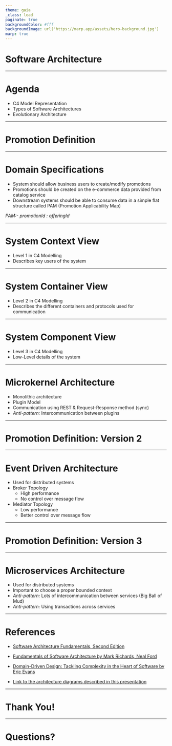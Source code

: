```yaml
---
theme: gaia
_class: lead
paginate: true
backgroundColor: #fff
backgroundImage: url('https://marp.app/assets/hero-background.jpg')
marp: true
---
```


# **Software Architecture**

---

# **Agenda**
+ C4 Model Representation
+ Types of Software Architectures
+ Evolutionary Architecture

---

<!-- _class: lead -->

# **Promotion Definition**

---

# **Domain Specifications**
+ System should allow business users to create/modify promotions
+ Promotions should be created on the e-commerce data provided from catalog service
+ Downstream systems should be able to consume data in a simple flat structure called PAM (Promotion Applicability Map)

*PAM:- promotionId : offeringId*

---

# **System Context View**
+ Level 1 in C4 Modelling
+ Describes key users of the system

---

# **System Container View**
+ Level 2 in C4 Modelling
+ Describes the different containers and protocols used for communication

---

# **System Component View**
+ Level 3 in C4 Modelling
+ Low-Level details of the system

---

# **Microkernel Architecture**
+ Monolithic architecture
+ Plugin Model
+ Communication using REST & Request-Response method (sync)
+ *Anti-pattern:* Intercommunication between plugins 

---

<!-- _class: lead -->

# **Promotion Definition: Version 2**

---

# **Event Driven Architecture**
+ Used for distributed systems
+ Broker Topology
  + High performance
  + No control over message flow
+ Mediator Topology
  + Low performance
  + Better control over message flow

--- 

<!-- _class: lead -->

# **Promotion Definition: Version 3**

---

# **Microservices Architecture**
+ Used for distributed systems
+ Important to choose a proper bounded context
+ *Anti-pattern:* Lots of intercommunication between services (Big Ball of Mud)
+ *Anti-pattern:* Using transactions across services

--- 

# **References**
+ [Software Architecture Fundamentals, Second Edition](https://learning.oreilly.com/videos/software-architecture-fundamentals/9781491998991)

+ [Fundamentals of Software Architecture
by Mark Richards, Neal Ford](https://www.thoughtworks.com/books/fundamentals-of-software-architecture)

+ [Domain-Driven Design: Tackling Complexity in the Heart of Software by Eric Evans](https://www.amazon.in/Domain-Driven-Design-Tackling-Complexity-Software/dp/0321125215)

+ [Link to the architecture diagrams described in this presentation](https://viewer.diagrams.net/?highlight=0000ff&edit=_blank&layers=1&nav=1&page-id=tcfmppqzrx8z4kP85BXP&title=pd-c4-context.drawio#R%3Cmxfile%3E%3Cdiagram%20id%3D%22Zpag0s_HKcgHc7mQ2Ff8%22%20name%3D%22System%20Requirements%22%3E7VjZctMwFP2azMBDGNlOszymiVlmGlpImbaPiqXYamTJyMrWr0eyJe%2BllCEwQJ8s3XO1nXvvseyeN4sP7wRMogVHmPZcgA49b95zXccZD9VDW465ZTQCuSEUBBmn0rAkD9gYrduWIJzWHCXnVJKkbgw4YziQNRsUgu%2FrbmtO66smMMQtwzKAtG29IUhGuXV8Bkr7e0zCyK7sAIPE0DobQxpBxPcVk%2Bf3vJngXOat%2BDDDVJNX8PIQ38ROmt746B6%2FveTo6pj088nePmdIcQSBmfzpqR%2FieDlyPoGHrxfL22CCNsPFRd9xzdnk0RKGkeLPdLmQEQ85g9QvreeCbxnCelqgeqXPBeeJMjrKeI%2BlPJpkgFvJlSmSMTVovqZeqBGjJw5o%2FFK%2BFQH%2BzqlMwCQUIZbfO71ThFHlP%2BYxluKoBgpMoSS7%2Bu6gScSw8CvJVg3D9zO4N7vcQbo1K10JHnNJOFPmOV4TRkxnQQLBUyx2RJ27GbAyHJrbfUQkXiYwI2ivarqL%2Bh0WEh9%2Bgvw2V2YWzzPHMTLh2frfl0XnWOmIqgVnK%2FGX8zv%2BE6mtOBTHWzM%2B69zpzpsz250fquD8aHqnLonRD5YE6I7y76mIUasieu6Qqu2eq%2FmhfklEUKRm%2F8OvW62851u51qG2XdUKzTMbmSaQ1bLAOgacctHzpvp04eqVOrjaNLCP19kU6nXDZH8NY0KPuWuE6Q5LEsAKnmbJoFHHTQ5VIF9UI4yLGNIKtjc1oMEByFMAUJVbWPTVngPCwvZIVbSyDykJWY4FKjmwqGBEZS8zswK7lwyRArJ0reayszKco3suUH3FYuAKBpswK4l%2Bgy13MM6JcgcT0ziznCGSJhQavgijxK60phzKxvLNsPn9GY9jrJPZBTMoIeWhVkOo459HVKVWHlQb6EaVq%2Fd0opuMS%2Fy0IJZnvNzKfK%2BZHUGxudSsyKxE3wBdwYb6eYX308jppKGm3llLTcddYgpOJaZWzv%2Bti8Lkb1DFyaOq%2BAxtK%2BWtVDgXPCJyaiIYJxnoeQMdkkL1mkh9koYS1rGWGNbgph66T0uidXlEFWtwUxhrYJc2WoduebToEwoJKiIJKjpph3dJZcFKQy1bUlncFtP%2FWBmL6%2BOfU0bnpT5f6rOrPqcLmwgrYY2vqt940yShKmgrQnUtqc%2B86dXr9pD%2FqbqHzc%2FIjouPMzhVfR9WbBPd8enu%2FGIMRgHae2TS8Zm%2BvFte%2Byq24LP%2F6cuHz%2F7C%2F3i9bIVDZ26d8lQKvsGzPA%2Fn5gq8JpQ2TC22Nc8qT%2BjUADFBiD4W4%2FqlS9euvaQ5J4vaoB61UVuTi%2F%2BB1aB5z4%2BZ6pZ%2F3DKs8t%2FS878B%3C%2Fdiagram%3E%3Cdiagram%20id%3D%22KKYjf8j0FIZWsQQJv1xd%22%20name%3D%22System%20Context%20View%22%3E1VjbcpswEP0az7QPyXDxrY81di5t03rGbpM8KiCDGsEyQo7tfn1XIG4GZ9ypL0leIi3LIp2ze1Zyx3bC9bUgcXAHHuUdy%2FDWHXvcsSzTHPbxn7JsMstgYGQGXzBPO5WGGftDtTF3WzKPJjVHCcAli%2BtGF6KIurJmI0LAqu62AF7%2Fakx82jDMXMKb1nvmySCzDntGab%2BhzA%2FyL5uGfhKS3FkbkoB4sKqY7EnHdgSAzEbh2qFcgZfjkr13teNpsTBBI7nPC08%2Fv4TX8cbh%2Fasv949fmWTMvfik1yY3%2BYaph%2FvXUxAyAB8iwieldSRgGXlURTVwVvp8A4jRaKLxN5Vyo8kkSwloCmTI9VNcsNg8VCePKthlL5%2BO1zp4NtvoWbZWtcCdEGhTAkvh0lf2nacSET6Vr%2FgNC6IwwymEFNeD7wnKiWQv9XUQnWp%2B4VeygQNNyD%2BQo%2BO%2BEL7UX5oKCEEyiNA8pgsWMT25Y66AhIoXhtveprQkTAG%2BCpiks5ik%2BKywauvk6G9SIen6dZibsOgXbFunvK55Oy%2FmVVlBZq4DQbV68rI6OJT2OfL8gPlq7ZmvO4g5Tb5ajXwdLRMW0SRB60%2FMzgYJFbBUxjHU3W%2FkifIpJFlm2%2BMnkBJCdCCc%2BcrgIngYyh5x5Tki7rOfMuUAB5GGtRfpXyXoZ%2F2uVMyNEinguZBzq7BUIhjG0LhStC8Y522RCzVXTh5JgiJR8EmstheufdUSLxkkg0uG%2FSm5XCbpwg9QYuZWiRXlVCkxu6XC7GMVWLfBvSsokdi6MRp4bMHU0IhzAUsauYBgyHr91FmJIKJbhGhTIzO2aQ%2BZ56Ul3aZ99TI%2FBDfDLW76e8qfdSxyhg1yHBDYJwyHSMLBx9HsEL2jQcQh0NzqJb1eE8xuC5j9Y4GZL6iCptJkFPoLF8KQKiHH8y4iu0eK75%2B6gibsD3lKQ6lEjYFFMt1bb9TpjVUsbEBJ1osO1Mi3M9luy%2BQ2mTlaJhcN800cWK1Tnlj3PbKe9QhgNs%2Bst9HFTGZyUz2%2BTiIfjwY4%2BDD9Mfv49nRnYNRz3%2FrUkvttwjPoHQvb%2Fg7hmX6%2By76H91vG6T6t9W3rTn8Le9uwmtgbp9Qdc%2FAq9uqYq7rozXw%2Bfffo9wZ19LvdFvRPq%2Fpnub7tUv3BCVXfeh8Xv%2BbNb3LhlIehNt1%2F63rfNc6t91bzTjV7nM0nSnCcH9%2Fnk4c5jn7dTu73kJxz3KUWEMm8Rs0DUNTv1ilqufMW14X%2FvPTitPxlNn1W%2BX3bnvwF%3C%2Fdiagram%3E%3Cdiagram%20id%3D%22rbJYjtm9TBNYpmV8c1C5%22%20name%3D%22System%20Container%20View%22%3E7VxZd5s6EP41Pqf3wRx28KPXLE0Tt063%2B9KDQcZqATkgN3Z%2B%2FZXYDEheUgfj9MYvhkEIMcs3mtGIltL3VxehtZh%2FQA7wWrLorFrKoCXLsqjo5I9S1gnFMMSE4IbQSUjShjCBTyAlZs2W0AFRqSFGyMNwUSbaKAiAjUs0KwzRY7nZDHnlpy4sFzCEiW15LPUrdPA8oZqauKFfAujOsydLYnrFt7LGKSGaWw56LJCUYUvphwjh5Mhf9YFHmZfz5eZiPbzuBnd3%2F4rX1qALryzYTjobPeeW%2FBVCEOA%2F7vpz5%2B7m4sclBjZ4eFQ%2Fyg%2FX38S23En6%2Fm15y5Rh6cvidcbBEC0DB9BexJbSe5xDDCYLy6ZXH4nOENoc%2Bx45k8ih5UE3IMc2GSoICcGxonl8M706g57XRx4iFwYBCkgXvfT5IMRgVZHYnteVchkQ5QXIBzhck%2FvSXtRUaqna5vr4uFECPZPsvKAAeqYZVqp4bt71hrnkIOUvn9fQ73SW728mD7%2Bf7sXB4Onmy4d2W1IYXk%2B%2BT%2B6HHwitf3d73726HX4ix1%2Buhl8ZIRDu4DKnIxyiX6DCTQ6DGYlQXkNiIN30gg8dhz6GK9qy8GcowJN0UFJdktMrojNYyeXSLEpOqU1wOiMO4BCQSU9RiOfIRYHlDTfUCuM2bW4QWqQS%2FAkwXqeIaS0xKss3eSZ90B8wlwwWLUMb7HorNUVjK3QB3tVQ44srBJ6F4e%2Fy8I5hPhehJKMJ5pdQCwROl3qijU0RygjS94j7b0JSfF6dSlI7h1nAt3GIfIQhCiJC%2F3xFvSpylkRE232MtN%2FH1AU8cqfiMzQWeSRFY5GnNpcha00oP%2BFhuP5G7xe07PR72l18MliVztbFszEIIXl56mkS4gripC9DS0%2B%2FZ88hx5uu6EnWU%2B0WpR2IfbLaJPaZr0n6TciMyzXlSJHFtxLAt9aFBgsEAxwVeh5TwgY7FM0sYYdmVmbjlfayoe5qTw6SEWyUJ3%2BVP9enzmvSJy6anI2SHetpT6Jk1fa6qtavZJJ0VlomkNn7a1a0Yx3QSRRNVZXTo1k232xM0SSjomraq9Y06VjHedRch5N4Ook089DO9qwognYpustmqQVgOdv5K5%2BrWyKe84IPyawXPnbykBeuEvIAzGAA05MP0A5RBMLfkIhFFt91x1fRP4y%2BnmUQq8qNB7ENWXaO0yKJ4o7H6Q0OmHIRCTa4wMcCenJyzDdZfOA37JwI83cOs7T6oHs4zTS36KpQkssm5IclXWghrFPE%2BFck6W76H98bLaygpG9ZQ9ppO4o1pksaSPJiRf7iO8X42mNqD%2FSqynvEwMLWzCP%2BIn0Uee3kaeUREHLyAhm5ov8FPS1m7Mm7aZKpjpRt6f1q6h5TY%2Bh51hR4YxQlaMXJ9N9UGkwRxsjnrQ2Ql7Fh4N7HRtbWs5R%2FYmSSxCwBJOeF8XfiH%2B1pbi1oG3%2Fl0oVFwbUXsjAHqyubDqG3CJMD4nbR0vnh5HytBxW1CihKGk1HVXFR1zmwaApaXcCoNAuMzwPF2jGrcyhmNZvlZldMx8tptJwysuRYgDCFbqzrQqL2i%2BTOknwqgKAqpjEaEDrpxIGgZGyqbirD7j6w2Gr9fDRhMKEum5TM6kzFYCxSlViLzCoSXj4EeTPHaub7kLCxSWuUOWtOb9b4R%2FUSlbhBk0WB9ZAntUeRke1V0J5gFNIYrBirDQMXBnFgNr6bHBmXnYzhhq6VGG4YMofhksqpdDBeYEbCR8CGZyRZaHVsqHb2WZ3tSHquKWFTKaurrncq6lZHipdBgGG7j3wfhPY2DHiVtq%2BJUsOWz9am7Y2mp5b9y435207DdBo2h%2B70nayaNK6WyVBE4lg2x5r4DxtT3wKk%2FtwaUG9x49CP6z6L0uM70L1%2BN46ee%2Fm7FBz6LP6RJvHDutEiqU%2BlUGBlJzO4otrVS8czmGNMC1u7VBryyHYCVYAk0J1BooWhYJMnyiM65SB%2FlE4MbuQRuIza09AKnIiuK47opGYUUK60JdkUFoFblx5W42Jd1QSZ4%2FVNVhMz2otrIjujO%2FOc0CfgwOgtIfSyCSEf%2BChcR%2FFkb6uN1l1CLFWtg1NDXFvKaHvZQTncQRF2QzD5eMMo1V5p7wVPVh32FR3HptgbjmSOxK2nZQiE6MGLg66pFdUpPEUx8xTfbnRTDKGm5ZAdy6yvCeBo0juxxDeQqw3k6kp8V%2BrMTp755ttAs5WN%2BUkSY8r7gsymqsF3FHmfU5585zB37Szi5eR8KyAzaZ%2Fw6gfdJxYJESZ%2B3wnJgMO31FzisDhL%2BqoiKJxZulLXLD3bE1PczFQQVFXS7PalEBCfZE3jBtRs0vwDaa31WhqVIzXgKMXgArs9MMNbZVJGcrVOoVRWL%2FKal4JQTE4EL9c2r2AXpkhk6cIsetwpjcM3iT1bbrUJoBK78nZraKcUgMzmq%2F9uAVTCI4WzUe%2B0Amhkn95zks2tw8uG6p5GiOwsosYKQrZE0NDzWCzVH1OqKEbyDumNG914bua6Wl2YPafWzLXMpq4v%2BmNCoOtXNFV4yFwoStrm4XKULlSm9P%2FpdEjSOkKn%2BCtJV1c73BSmJvBiHLU2LOIsTHfpTu93yyj2COLl%2Ff2YXav8KzyDIVcTZ1yZSLz99%2FV5B7bY8Hpyd0soqWCIAQFOVe9fIRFdr%2Byp77C%2BWuJtqq9NHAoLkFvLrydZ5fVe0TTxUYRSdqAuAWpiWYAST4B6TQIcTL7cdoYfZ8rT5f17Qxxdq727pqql9k62XnDixH1vzsRpx3b4E6Rfdo2yYF096nhAFO%2FEjzghOmcx4PAM6gGLqFsC9thgsy%2FzyIwJx5lvUxyJ7Awn7zn%2FME%2FJGkVOOhaiyIjXYyNhGdU7SckSJJm9cr4%2Fo3DM9SU%2BYsJViKYre15ms9wZ2D%2BnSmfH5oam7J%2F1rv2kbq5PYgkPuTu86nmWzLTligdUpQOr5fTnmxQ53XzXKwkJN19HU4b%2FAQ%3D%3D%3C%2Fdiagram%3E%3Cdiagram%20id%3D%22PuvBCMaWYR6RUDB_UIQX%22%20name%3D%22System%20Component%20View%20-%20V1%22%3E7VtZd9o6EP41nNM%2BwPGOeWQxLfdma0jTpi85xhZGrbEcWzSQX38lL2BLMjgNJsk95QVpbMvSzDeLZuSWOlyuP0V2uDhHLvBbiuSuW%2BqopSiybBrkj1I2GcXsSinFi6Cb0XaEKXwCGTG%2FbQVdEJduxAj5GIZlooOCADi4RLOjCD2Wb5sjv%2FzW0PYAR5g6ts9Tv0EXL1KqqUs7%2BmcAvUX%2BZlnKrizt%2FOaMEC9sFz0WSKrVUocRQjhtLddD4FPu5Xx5%2BqFrT7%2FOodWT0I%2FFdIPtcdhOBxs%2F55HtEiIQ4D8eevXPmXs2wyvpfhG3h8b16O7mvt1Nh%2F5t%2B6uMX9la8SZnYIRWgQvoIFJLHTwuIAbT0Hbo1UeCGUJb4KVPejJpuna8SO6lnTn0%2FSHyUUT6AQrIEwPbh15Aug5ZCSD0QfZ%2BEGGwZgR2YLXyVgQEvAAtAY425LlslBylGWy3cHwsYCC%2FZ1GQv55L285w522H3vGWNDL2PoPVypFZzbHyEO%2BbYrWhlHmtmzyvt0pU5PVW1V7Ca%2BGEVY7X07vpjXVOaMPL86vLC%2BvihrRvJ9Y38temTbJGwycTG8wi0vJo63wyvL7817q%2BsM7IHf3r4efJjTW8%2BXptcZIjLMVl8cQ4Qr8AI4I6GkEFBIn96mcXltB16WuEeCgjZo4CPM0mJTcmbq0s7rYiELcsELd6BGm7luK3ZQ1%2Bg5PFTBlbkztzktm9orSvIrREGKKAkEdgDgOYdc6hE6EYRL8h4aIifehfTeKPe%2FRQPqyHTfFZVRkTZgj4rAn4rPSaYrTMMZrwj9ebIVqGBNxk7S9i7Ml8hcxwWlN5TssiA2Y0xegavoJEIyFtzn2w7tM4iTAIBG7WHDm%2BHcfQSQyRHWGeXGA0WEP8vdC%2Bo%2Bako2e90TqzLklnk3cCss7vxU76lNHL%2B7vnkl7pwSsQQcIpKtWEmK4OuFwoV0euhC1oFTngMHAJJzyAD1kSHicFHOiimCGjRcC3MfxdXoMIG9kbrhCkOrJVeMawal0GXukys6eKkR47UI8ZiI1pUj5wAyVQ3S77z9HLe9%2BhjW0feYk19rFN%2FieBB%2BLMKL83e2EwwaUqndBePHxXYnD7%2FdzXFC0ehUPj396sbXCco7qUhwIowgvkocD2rR2VCR1295whFGYc%2FQkw3mRbOnuFEWM2RNaGEMfQL%2FvG5vRa5%2FX66%2BbLbVfp3dw%2BrPrh4OwxXFl6lV7XVtgXGXN9b3hC2g4gzAu896gJBmNptC6vCaIYpTHPaZ7Wc1Z4Qf2QExR63O5%2Bl9u0Mkk1naT%2B10k%2Bz0kK0wGvZLJzvO4gele8Vhm0ndLUX%2F6a3q42E%2FDwaOK2f%2FHb6uuaCJ3VaZYTmPp9kyxYn0nQnmIUgdTSb62%2BFXgwSHagV5fTF25AT7dPkhjl6%2BqCwEdk7rv6yxkulLb%2BqlokP9Pqv74WCTZCb0%2BL%2BDSD1SaR0RJETpUevU%2F90XtGzXDJbIjV2uvoz6vrgVIz1jnVxmHfJAt6MFiRjQLZLRDq15hglRVegcl5GvnMngH%2FCsVpBlQdzRDGaCmCvU%2FvHNjOLy%2BRcJ6nbinqPPkJctOYSjxLdefVNYVLfrfoDtmUxhKTAS%2BOvC2uScVKhpReScL15dqjJcoORHG3Ax0UxJ1V3Ki%2BaqpeUldZkOlWBdp6jER39TaW2dykydc4tIMSFIyHFUqyslt5tp2U7X2KX2%2F2QdGIUSEjkqlIitbbtXXp4%2B75PKd7AZD2M38bmXz6wvQaB8NcZHCZFGcHAliWEXQQrDWwmbysH4dpEZkix847c7imcBpk8xktMKbV5z6VhjJ23EBLADWHxK5FHYe8URm7Ns1TjROgkX%2Bf2Li4PYvswI1p1DFWiOkcB5QrbVkxOyHdvzcDQ1M1SjBUuzwMNZOHoXYEpyGEIe%2Bfc2DQAlSL1vJz8exgREwA%2FfHIOghhOmg7TpwJxa6shGsKVvqklFx7zBZNr2qiV1wDF8aV4N2S09lXYLqAYcaG6bKpjVXO6mX1PTHgfQboXPWvvtkmi3Fg4N0kzpdsK7MyYOp8ZbnFlgXTfmH%2BveQnsLSeEyqdBVhPHDqFQRilDeK00cq9X4IlijZxsrmpVNCGS89dJhOrm0ZH55TDMHjl0M3OEfYkQvXg3TaRI%2FYiMP1yxsHqoLwP2k4eEIcqz4kyDqyxIpC5%2FbSKQCd%2B8O%2BpAZzZcaPiY08O9Hjhqd1cUKJs0tGFx9cuPg2vCIFu4qnzqHJ1BZ3pxOm9Ww7GnVRjMnpZqIxgNNXsjkeEToZzISgpqmaYqtU%2FZGgqkVQTPk0J21B7nV7xVxK9IaihaHpHpLraEWR%2Ff3d54alj9Gn%2BNFh9tj4ve057T3j1Rv3aiAAsNcB%2FfVtjvq2pZIDeLds%2BQVTXnOMS4l8U17HZgZedMNidKkgzZrLR2nvIgHTYowJ%2FmsJuHS%2BjsM94HMwoVKDiNNWT7dG8HHRs0aNu9cRgj8ywZZiGqycyj8z%2FW95KuO66KFPFKDt63mrfJIvnP9IKyO4YyDQ%2Fgvc%2BE7eKIBPUWJ1byGM%2BTj2arX59A7vv%2FPTbLk%2FrEmNg2VxgXQOr64yBNU9rYPlzFJVnaqt0mT8TXf%2BscwRIYGzPkqEouEK6zmTl%2BqCl0%2F0RNc9xFgg2uUVlHJ3cE2i%2B6EOCY3xHIDzrJdqlVGxK39wJF%2BV9nHCp8J6vE6NpZpeN%2BGtHaV1uqKaMiBCqJ3BSzy3Bizcip0LlvqrO20alKTNQ%2BlPHZjJHBtWajo3Awd4Ubss8QvWE2feopc%2FjSCMd8aiA1zjAR8B2a3jG1%2FhaqCmXyUFF8D2Y8LuV53tM0t19f5kKcfcZq2r9Bw%3D%3D%3C%2Fdiagram%3E%3Cdiagram%20id%3D%22sw_DwP_p9699IqBz4qcr%22%20name%3D%22System%20Component%20View%20V2%22%3E7RxHc%2BJM9te4avcApRyOimQQWXDZUpZACSXCr98WIBskecznMfZM7epgup9aLfVL%2FVL7BeW8QytSQnsQ6Ib7gkD64QXlXxAEgVAC%2FOSQ4wUCUyR0gViRo19hb4CpczKuwGJY6uhGfDcwCQI3ccJ7oBb4vqEldzAlioL9%2FTAzcO%2FfGiqWUQFMNcWtQpeOntgXKIVDb%2FC24Vh28WYYut7xlGLwFRDbih7sb0Co8IJyURAkl5Z34Aw3x16BF83lBAfmN5PhYtuWbVvgTt3GZTLxnzzyuoTI8JNPTx0PFWw3c11RjntsnMDUPiQbCH6ZO1Pc9Iqw62KTY4HBKEh93chngV5Qdm87iTENFS2%2FuwdMA2B24rmgB4OmrsT2eWzeMR3X5QI3iEDfD3zwBKu4juWDrgaWYgA4e32%2FESXGoUSxD5YLv9IAcK8ReEYSHcFz11kaBZ9eGfeVIfdvXADD2BVo37AAjl6BypX1rNfJ39ALGlcM%2FwNsQ1%2BM7AoyP8L%2Bs5BNUvfIxukqsl%2Fl6BbXr9L25biGK7ierqYzYQBg3GggjYbCcAbai46wBD%2BNvAnGEy74MFaNQMvKW8LiMoyfdEALNJgJ1%2B7MBG42nwgV4gGsJvcUipMo2BolKjwiFjmNHKDFmOsNz9H1%2FDW1LHHPNGbgJ9PrR8HPojiB3VO8gdRQHK6h%2BFcIFzMLWtS4Q06HPfh4skN5TEKFcN2Qw9DBTnDtBlFiB1bgK67wBi0h7m1MPwjCKwU3RpIcr9uakibBPX0BCqOjfH3%2B3FnlnSZedPnD7U3%2B%2BNrTmXxzy0nuKnHsaBeg6LjF1Jfl5Gv4BN0AHoI00oxfqf7rZqxElpH8ahxVzwiR4SqJk91%2F3ZeLMVIRYykKvCBxAj8XS8N0fOfaGThaFMRGlDlg3Qj0L0bqxP%2F%2BhYKFP1awz5IeFC1tTkSN9NTtTQj9LH2JVhAN8FdViFzghUBlgbX%2FFmK%2FzQyAS5jG0BozoG5nIp6FaOxjIwBYmmHeNF3jcFUT9RojBtKbVMG3CurgJPJN%2B0Y9gd6bdso7b8qpXqkR9IdaDfQkI3IApnKqnoHP1mPoo3qsnk9u%2BACvMwavsIe13fUNUuDkMvIq8KXtEiNL7HVZ5vWpWyu%2BPBFdmggpTXTBQ2WiM6u%2BLvsh7qW4LuQo2aA9ndPZpDEaOVOlQf3MLvvjuyVZ5bJa%2FLzDZd%2BzWZK%2F3CxBWzMA8nwrt4H%2FMj1OISW%2Bx8iqHq%2F15sgnIZv%2BWXvzzcRc3d77c%2B3Nwhn4UFFD9YzwPSIEV330jt%2BYJkFkXEToVZwE33L8s6Epjaa%2FaWd%2BnzkEE%2FdyRGI19lCdHJH4szAOV3D3nYIEv%2Fxtjhv8qOf2s4JU9dyEBth1PCPS3hOlv1OECIh4TIQI6lm4Rv9HrTIYe1AUftQsg6suH5sCOwwYYwA6jwG7lsl3g%2BYiEthXVMOVgvgS7kB5NUiSwKvjfDcfySra1jrTuAg1viCoeb5qwotJTvNrtLJIkyCV%2BCWYAYIoSIRKQczbmV%2BzJNBtPBq63Dl7td7BynNNTSeIyaajBX7cTOOniiyG4ncSC9cEK9EnxSrrOYKocEQRasmjty95OqxALbFL8wwTe0Z%2Bft2CLkGZ4tk4VPw7PioG5pM24rMgM2AAjIQH8HN%2BEjrf219Xnd%2FF6l4xMXQnLt4D1nx51f3rAfjy9QX4faYucQ8OU5iIvhcvr2dWtyQPldD54wIDFqMBt2h2VnwNooihXxQfDFdi6pf%2BzffT56uGxy0tRJq2ceho%2BSewYXRpAIUZpPp%2FPMMLomN8Ni7fFdsnp27oUoAMp4kmXpEOgqjxrKjm02zCGk82iBMrMqbjfoWvPiR4jTa956UqR3yUtzlLIyuISA3RlVMaGc145%2F5HVxJFVeJn0o%2BiytZIlXooWVCqLrT19dSjKtRrcRIA5G5Unq5%2FL955IzXN%2BDL2FYVx8yIzV%2Fg9VUuUwVCKFHkAB9PpjnEnqhhBoQLzkap5l5Ue5J9nUZuk6SZ9e93TvibHjeHNOuHFnkZ8%2Bm%2Fb2njAYRcd%2FP%2Ft7Wnb27OcsSK8V%2BxeZFUCvnnvQqoRpKp39nvJnLcEziVoARMvv8zngE45K%2FPZQOLTPTr6QY8OreeL70nn4OV6l3IW5tF0DlFOT5bzQl%2BXzqln1geykZ9l1j%2BUwx4NQ5M%2FyWAEUWawkrp6lMFIuMxgpYmezWBVT%2FfdAo5pUbtRYsBqWdXj5VKRAWwDRT1PlXNXmC%2F0vHScfcFzGzEPbMXXvfCZfhZ0Twi4pkQOJms4qqxavq7i44cqpn48aohQv6cCvqnyqepFVehV2GOOd3GJPrQNPx0aVOLwUp1tOoec%2FOz5lUwBhQoIaOceGzC3L11EDPN8M%2Bcs2NFkD%2FVaVsCAazid28LcAi0p73Myx6xyOGVvFZw5Q9jOUh6AVjwDf%2FrCXmC8cH8e1JIn4rI9manIGtIR8bges%2By6RTvrKdtVl6K%2FXnTd1XKCa5rrSmA82zt0J4I4N4ZRjOpigkCrFYvya4JhidNihFuLxdbqWbNF12fETY%2FZ7l1nRrOQNeCPbH%2FuO%2FyBYdpzgCV26mUna0Xvt4bA672lNMQnM%2BlEMuPZZtxbddsmSUk23lVmK575xGX1zKAnaS2fBOaNOAIuCxvFJE%2FhKSJ2GdpOTRQiMtfbbgWpswB3RXixWOHxqscmqbieQFyGJwMI3Dwh%2FY6lnsAYUTfs1Qz89kSpC%2FAGBwuzR%2BCqMwIwguQ0m1jasxbfldI9gLD9nF1DjrDW1JGcO6S8ACaZiNEHR9hjrXzCttY2gNa2XdJTdyy2P7%2Bl111Eugkaw0AYgx%2Bf0nsndIwew60qe%2BNgoK3pTMIwMh7F2CRb2TEXtuURS%2FhBhEh9OTBRKqON9oA6wPGqD7kRNhptaTnJP2eXKrI81Xr7NEVW6hxeh%2FxWHx17mbfbGVpPBEPm2Yade0tqGsmKIGa7bGuaMj1ZrPTDDg2n0GAwCdch7S19szsi48Rscd2WsWF5sEeqS5WZmAcV28vdrt9GKKSfe3swpIjLEbu3bfs0zhxA91O0QlUzGwPRZPPhSz5NQ0eU0bXdPnUy1VT0g7N1%2FKF7WPWNhDmgOSo0qO3YyME6TvuCERJdF9G9lOoM3O5RYbLVRh6JOkNi%2B%2FlslzpJiOjHhddKRsRkLTI%2BQUotHOmdbL4L%2FLJMxXqTkJnBcGaDb4BUeqRoGE%2BeciRFu3mf27WPeqpzZjBg%2FIVOt4gJ2PDZoXgc472JCvG82TNbcJRxgOCtbLxETdttOaeZprKTATnZwT37JAksrXAOjmT6FF5AHbElGzRJsm1oDRNz72QfmI6ALoOu6Uks1IPUHe9kmNTF5hFJ49jeaPFytou2o%2FOboaOvjzWhPWGh8ZBjlfGEJhGEb%2BffHLiqNgRLZQJmxPGWRcyBrgJPUX2Sirv7%2FajFo8mxL%2Fu%2BuhJ7SHcRouOVZqa9npwrVabDHrgVmFXl8T0myNOVK6KjgDeOEg54kSUltJ2qLW4oAsXJro8tNwiNIGMynp37yHKRobDbApsIu9C7NgcNk0VmJDLYFwKqDbXMXMICJqPjHFvmygOKTDwARjzM9a4nqlF7aeIqgAnd1NonsgT5AyHW%2Bpg0o2Q%2BhE2J2mu0Gk0NU6GOcpYYLYfuQJmrbrE11V2MUquLAVa3j4tTPzhp65O0UHbBdqSommep6EAcdglzQa364Dus1IfSJdfe6IZPaFnq79kUCUY2gXq7yTIX0bm%2BZFATgds2u03ig%2BVj5LDnHFrA6OH1vrYB5MMDaqDoYKwEhGWLyEva3GABIYndZItSlIIg7fkaRk1N3mwkKl7IpoeYHDDh2GQn29ts2u%2Bs%2B4Z9oCM4bQPobpzlWMYJ5ExpZSpmg9g%2FptOY6Mv9bmTrJ1rmiSM%2B1w6OlgKZawdY7NGeHCJn%2BrD80QhVGhVtVtvI5uZAQgqLyvT4RMGAwqyQtchDhKzy6a1wKvUmS4oOJ5sN1OkoRATASgDPTc4zJ9ikh251LTGHnTmi72SjzfuhHs5yMbGSg2ZmMWWge0JdLrWVyPczmzhayjC3N8XeMGYkXtWk48Bbetl8M14i7TzeYyjpkNrYA2tGdWKjtdlGsaye5ovIjLoJYQH%2BWanBeqmNH9fxWM8nlhjDMiMFa%2Bmdwcr1zzseI7jibDtNxx7HPdEOLXsWGIY3KaxiitJkk66LGdPNInf19fZo9cjGY75opWD7k6bjjzl7FNWkqXuqlIPzD%2Ft7yMdzPdnlQ5EKHcPC5WuEqeo6sZ0TKaurPvwzjtDcnaN6niRWSIVDVUmkvtUnxH7EJ6yNaxZ33itS%2F3E%2FsmD0j2OVyDc5krUlydV4NAc8NDewzvEXFzhrCNTxLSO%2BhmH%2BttJgEnlLcRXnaWikGlx51imP9%2BvAa7Ng72ay1Fe3vHFNkeUpq8hS%2F4VgVJ7TQsCnQAhGv7Vx6N%2FVfNbQCLDNu7msDyIIH6bKvyLEUI0d1IcXQN9OkvygOJNTA3hSuo%2BdS4ZMBzBi1NTAG4GDmwccEPFcSgR%2BAWcHcUONFF%2BPG8CGEfMgt%2BjnWGnAYHs8BySeFOQrnc5A8SofYlSVDbEvqAysZcP%2FgcLA2nXX1AW%2Brxt%2FSjFXcy%2Fcpcz8TT%2B%2FFxL%2FMzVxpTQWqSm0qy%2BNfZYefuD%2FG3zlabvPHgeuPaWH%2FPqY3m%2FK0Gdl45syrKV%2F34AiSDlj%2F3COlSynwEpHgp58ZK5ayxYZeRDmj%2FR8nrYzEvcluBhV1Qy1B56fpRjqypQeCTb8AyXwT4%2BW1Fd3PFMHfLiP1ng4f56uIMsCTn0yeFI5ZFguAH9HUwB2UI43w65J5nc%2FGIaKIwFv2q3E0JcpH9RDoPv2b4guw9%2F%2BmxMq%2FBc%3D%3C%2Fdiagram%3E%3Cdiagram%20id%3D%22tcfmppqzrx8z4kP85BXP%22%20name%3D%22System%20Component%20View%20V3%22%3E7VxZd7JIE%2F41OWfmIjnsyyWIuCvu6M0cdlA22Vx%2B%2FdetkCiQiW8mJvOe%2BbiIdNE03VVPVXVVQZ7whndoRUpoDwLdcJ8wRD884cIThqEoQ4EfSDnmFIZGLhQrcvSc9kaYOicjJxbdUkc34puOSRC4iRPeErXA9w0tuaEpURTsb7uZgXv71FCxjAphqilulbp09MS%2BUBkSeaO3DceyiyejSH7FU4rOOSG2FT3YX5Hw5hPeiIIguZx5h4bhQu4VfOG2E0Y%2Bah2fPs0SxzRNzF0%2BXwYTf%2BWW1yVEhp987dBEPnamuGnOsHyxybHgYBSkvm7AUdAnnN%2FbTmJMQ0WDV%2FcANIBmJ56bXzYd120EbhCBth%2F4oBOfP8GIEuNQkskHC0JfuQzwaQSekURHcF8%2BCl4IJocmXsh0%2FyZnjMhp9pWM2Zym5NCyXod%2BYx84yTn4C9zEfoWZyMfM1JXYfmV8DWcV17F80NQAG43ogaymbjn9qtxXnEYRtIbVBPkoXuNfzOsKLz9i%2FqN4TTO3zCZYsgprrIbXr5bry3lNVHg9XU1nzQGgNUYDaTRsDmfgfNFpLsHPMzwF4qFcMDFejcCZBc8GncZkNG1OFp1Gcwr6cJNGuzNrNmbzSbMiO8DU5FZAcRIFW6MkhHuUAorIAQ6Byy94jq7Dx9Qi4hYzZuAn03xS6KMEThG3An%2FGauxYnXLhj5I3WRGHoQOnmjeDKLEDK%2FAVt%2FlGLTHurU8%2FCMJcghsjSY75DkFJk%2BBWvoavc9DfQ9G5Shw72oUoOm7R5TItOJdP8B%2BsJ0gjzfibfvleJ1Eiy%2Fi78XCkXqCR4SqJk93O7sulQ32xy36Yf8ZL%2Fpn6af9MVzjHSZ2qoWoEXghsCVj6P%2BLrt3lntMxouuox0DqPQT2K0czHEAW76RCemq5xyPW%2B3gTEQB2TKvnachycRL46X0Ej9ELmLeGQ26Rz41g0fLBO%2BbpxdRdsvt12bhX3PdoE0XeaIKoeEVcSJ2sEXtDuNlT5E6TAgdrwqtklj0XQJSBdlpnfdR2TlAdiSwNhpYEufKgMdAbl67I%2Fj1O2gtOGkihuYAGiYLiJAn47vmXEiRP4cLfzm1kGii5t3Omajfu3Wga0GnBKUeAFOYPBuWYADfet35DbTDkgrbPDdQ7vcdyu2t1v2ckVtvXNnK6ur71jW%2F8FO0AUv9P%2B4vVI%2BJ4dIFoNfjv%2B8zQJIuOiQ6%2F61PQtx4fEP6TR9M%2FfRI9QtJRvoOrMVp0iFQr39RwnflSR0F%2FbpPwbFIn8LRSJrChS8xm4Hc%2BAq6tXpd9ThcjC8X7oi5hH8Zr6GRX6eVX4h3v6b1KFanDMp2AjBnZjgDqPAVzL4rtic5Fj6yuq4UpB7JyVBhfUIEkCrw75LuzJK9rWOsu4SOI9Ybh5PmoSdwmUeZ4HLGo5WCUzCEZAEAYRkVJ68Hrk11IOcp3oRS5XzmGpd7BgQezFCWL6xdECP35J44eqLIGTNxqL1qQB8e%2FMAqJ1UfwlVxKHin%2BDBWqXBuckyqtAn7UL3zmIYEv9AyPAcGCqYC4IRrBv5yTy59v9RQpmaATEpngamP3lgZdrFRwWMnO8cy2Qr8HlLYQ%2BROsd4Dw%2FjIvDS80SQkcpGqZzgHji8%2FkIdpLAYicHxYGJmu4TZ0SZDjBt0YsGnoiJugKDTfGMNPALQtAgflYjxddjmI4VMbABEX3IFbCpZ15CGCA9KIqhqBscYjRVwSHBVHFIPMxxVKP0AhkwP%2F8Ea8eFfN5wBIwAPKrQ%2BhDDcNDn%2BOxQIHhRLDxAtMI7kfO1fb5qeJWoe8TE0J34XfS%2Bki%2BzfwfU79RUwcJIlCFE%2FL2KSD3i3RLSK8WR%2Bw03WIwG4vPZ2QEDn5VXSS4OGEUrVZNL%2B2r%2B7PmosbWWFmIvtnHoaHAKfBhdToDjDlL9L8%2FwgugYn4OcdzX0wbU5tpRpJRH0pRrjFwp0k3ljXh4VmxR%2B4jqlEsSJFRnTcb%2BCqw8F%2FqH1rCLio8rcWRv5pojVCF05pZHxEu%2Fcv6AJVJX4kfJjmPKuuMbH0oWk6jKnXy%2B9akKs1ZAAAYbz0H%2B85%2B2utOYlvvR9ZWH8ctGZnP707isaQDIEztCiAOhgON0xblSVoBi8yX1kat6F0p34eZS0aZZ9Ya%2BPkuyrmkuQL3XKSzxM%2BNjv5toEgLCLDf6%2Fe3uYe3tUUoCkbzWgJq323b7rjtd4%2FmFV8K0SeEmeodTT3xYGQUMyIgesD%2BKhVCz8tYT204MzCwWzPsws0PW4%2BJ5qIVl2uuUi373VQqq0%2B6qUHR9cLcSq70F9GVg%2Fm%2BktQH4D8b8vfT8alUXe4ENUsj%2BJSrb8TiNDfA6VJPLDqPyvvq2F3fu61js4%2B568KlZ9XatxqdO9vWowNaLM0X6X2gJV0hymuov43io3Vk1df7ld%2Fpd5%2FnvL1Og7ovweG1tGComV9pH32lgaLdvY0kCPtrHVVPh1aVAwTMd38sZ7ylx9o%2Fn%2BN5UjAwRtinoeCsIrhAs9L53kn0gYvEMLHedByiMTYCVnh7I1yk%2FXIKq85%2Fs65Wf%2Fo%2B6v2Ax%2F2gZ8j%2F8rpnnPu6BFAecr6jPv5J5qazQ3ZZyianOuyODcpYmJ54pLw1nwo8ke6bWsgAPHcDq3m3MLnEmw3ZAb3ArSGXurkNyZwneW8gCcxTPwp9%2FcNzkv3J87teSJuGxPZiq2RnRMPK7HPL9usc56ynfVpeivF113tZyQmua6EujP9w7dSVOcG8MoxnUxwZDViseFNcXx1GkxIq3FYmv1rNmi63Pipsdt964zY3nEGghHvj%2F3HeHAce054BI%2F9bKTtWL3W6Mp6L2lNCQnM%2BlEc%2BPZZtxbddsmzUg22VVmK4H7xGH1zKAnaS2fBn5KHHHgiVFMCwyZYmKXY%2B3UxBEqc73ttil1FuCqiC4WKzJe9fgkFdcTpJGRyQABF09Yv2OppwWskBn2agZ%2Be6LUBXxDg4XZo0jVGQEaRTc0m1ras5bQldI9oPB9CNewQVlr5kjPHVpeAEMhEuzBae6JFhywrbUNYLZtl%2FbUHU%2Fsz0%2FpdReRboKTYdAcw5Ibo%2FdO%2BBg%2FhltV9sbBQFuzmUQQdDyKiUm2suNG2JZHPOUHESb15cDEmYw12gPmgMarPuJGxGi0ZeUETmeXKrI81Xr7NMVW6hxdh8JWHx17mbfbGVoPVgfn2Yafe0tmGslKU8x22dY0ZXayWOmHHR5OkcFgEq5D1lv6ZndEx4nZanRbxoYXgJNUlyo3MQ8qsZe7Xb%2BNMVgf5uFQRBGXI7B9tO3TOHOA3E%2FRClfNbAy8Gg%2B7L4U0DR1Rxtd2%2B9TJVFPRD87W8YfuYdU3Eu6AQ1ZoSNuxsYN1nPabRkh1XUz3UqYzcLtHhctWG3kk6hxN7OezXeokIaYfF14rGVGTtcj5FC21SKx3soUuzpuZSvQmITdD0cwGc0BUdqRohECfIJOi3bzf2LWPeqo3zGDA%2BQudbVET4PH5oXgck72JigiC2TNbaJQ1gMBb2XiJm7bbck4zTeUnA3qyQ3v2SWryrNJwSCzTp%2BgC6Ygt2WBpmm8ja5Saeyf7wHWa%2BDLomp7EIz1E3QlORkhdYh7RLEnsjZYgZ7toOzo%2FGTn6%2Blhrtic8Mh42eGU8YWkME9pwzoGrakOwVC7gRg3Bsqg5sFXgLqZPM3F3vx%2B1BDw59mXfV1diD%2BsuQny80sy015OhUeU6%2FKGxAqOqArknmvJ05Yr4KBCMo0QCLPK0hLdTtdUYisBw8utjyw1CI8i4TODnPrZcZDjqtjaTIb%2FQu3YDGSaLzEhk4BgCpo20TKhhAZexMeSWufKAIRMPAIiHud71RDVqL01SBbRmN7X2iSwh%2FqAZa31CmjGyEKKmxOw1Vo2mhqkwRzlLjJbDdpDMVbfEmukuRqnVJQDU7ePi1A9O2vokLZRdsB0pquZZKj4Qh13KXDCrPpiHlfpIumy0N7rhU1qW%2Bns%2BxYKRTeHebrKEKjrXlxxuYmjb5rdJfLB8gh72nEML7HoEva9tgPjIgBkoOugrAWXZYvKSNTdEQEliN9niDKNgWHu%2BRnFTkzcbiYkXsulhZgMEYnyyk%2B1tNu131n3DPrARmrYBdTfOIJdJCjtLWpmK2SD2j%2Bk0pvpyvxvZ%2BomVBepIzrWDo6VA59oBEXusJ4fYWT68cDRClcVFm9c2srk50IjC4zI7PjEokDDfzFr0IcJWcHgrnEq9yZJhw8lmg3Q6ChUBshKgc7PhmRNi0sO3upaYw84c03ey0Rb8UA9nUE2s5KCZWcwY%2BJ5Sl0ttJQr9zKaOljKEG06xN4w5SVA16Tjwll4234yXWBtm4g0lHTIbe2DNmE5stDbbKJbV03wRmVE3oSyAn5UarJfa%2BH4bT%2FR8aklwPDdSiJbeGaxc%2F%2BzxuKYrzrbTdOw1Gt8YhOIM8sIQyNuBV%2FalTM22lGBecOxRO587vq2u3UdWvs365Cbyx8I%2Bpiyb0hB3h33lF%2BrLAz047CugcSXBsAj7nsNUdZ3YhuLJ6r5R%2BHd8wXrzFfN3KSOBV6PCOu17WFCI4z8SFNZWnIor732H9vOB5L1VpEvHnwokiaoyvpuDGThaFMRFIgb5g5M68T%2F8%2BuFRulP%2Blg6vKco%2B7CtZTE3CSP4rCcVxqAxoBsfH4%2Bc7AvaP3NanvwCqr9n%2BbDmr%2BK81H%2BZZmJ90umR5Q1R%2BY%2BnuKmsp14qX%2F63Ep50uaL79t5xL97d%2FOoQ3%2Fwc%3D%3C%2Fdiagram%3E%3C%2Fmxfile%3E)

---

<!-- _class: lead -->

# **Thank You!**

--- 

<!-- _class: lead -->

# **Questions?**
